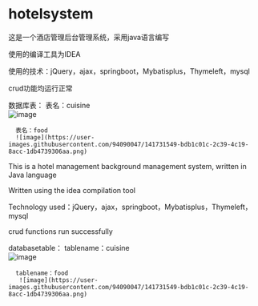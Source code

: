 # hotelsystem
这是一个酒店管理后台管理系统，采用java语言编写



使用的编译工具为IDEA



使用的技术：jQuery，ajax，springboot，Mybatisplus，Thymeleft，mysql



crud功能均运行正常



数据库表：
      表名：cuisine        
      ![image](https://user-images.githubusercontent.com/94090047/141731418-2deb84b2-0962-41bc-b856-938c9fcce384.png)
      
      

      表名：food
      ![image](https://user-images.githubusercontent.com/94090047/141731549-bdb1c01c-2c39-4c19-8acc-1db4739306aa.png)

      






This is a hotel management background management system, written in Java language



Written using the idea compilation tool


Technology used：jQuery，ajax，springboot，Mybatisplus，Thymeleft，mysql


crud functions run successfully


databasetable：
      tablename：cuisine  
      ![image](https://user-images.githubusercontent.com/94090047/141731418-2deb84b2-0962-41bc-b856-938c9fcce384.png)
      
      
      tablename：food
       ![image](https://user-images.githubusercontent.com/94090047/141731549-bdb1c01c-2c39-4c19-8acc-1db4739306aa.png)
       
       
       
       
      
      
